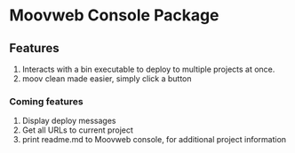 # Moovweb Console Package  

## Features  

1. Interacts with a bin executable to deploy to multiple projects at once.
2. moov clean made easier, simply click a button  

### Coming features  
1. Display deploy messages
2. Get all URLs to current project
3. print readme.md to Moovweb console, for additional project information
